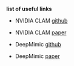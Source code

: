 **list of useful links**

- NVIDIA CLAM [github](https://github.com/NVlabs/CALM) 
- NVIDIA CLAM [paper](https://research.nvidia.com/labs/par/calm/assets/SIGGRAPH2023_CALM.pdf)

- DeepMimic [github](https://github.com/xbpeng/DeepMimic)
- DeepMimic [paper](https://dl.acm.org/doi/pdf/10.1145/3197517.3201311)
